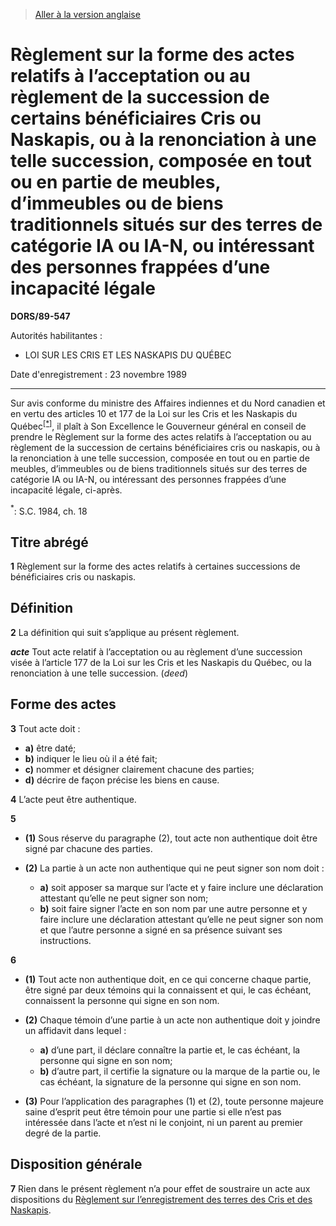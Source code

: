 > [Aller à la version anglaise](/en/Regulations/Statutory%20Orders%20and%20Regulations/89/547.md)

# Règlement sur la forme des actes relatifs à l’acceptation ou au règlement de la succession de certains bénéficiaires Cris ou Naskapis, ou à la renonciation à une telle succession, composée en tout ou en partie de meubles, d’immeubles ou de biens traditionnels situés sur des terres de catégorie IA ou IA-N, ou intéressant des personnes frappées d’une incapacité légale

**DORS/89-547**

Autorités habilitantes : 
- LOI SUR LES CRIS ET LES NASKAPIS DU QUÉBEC

Date d'enregistrement : 23 novembre 1989

----------

Sur avis conforme du ministre des Affaires indiennes et du Nord canadien et en vertu des articles 10 et 177 de la Loi sur les Cris et les Naskapis du Québec<sup><a href='#footnote1_f'>[*]</a></sup>, il plaît à Son Excellence le Gouverneur général en conseil de prendre le Règlement sur la forme des actes relatifs à l’acceptation ou au règlement de la succession de certains bénéficiaires cris ou naskapis, ou à la renonciation à une telle succession, composée en tout ou en partie de meubles, d’immeubles ou de biens traditionnels situés sur des terres de catégorie IA ou IA-N, ou intéressant des personnes frappées d’une incapacité légale, ci-après.

<a name='footnote1_f'><sup>*</sup></a>: S.C. 1984, ch. 18<br />




## Titre abrégé


**1** Règlement sur la forme des actes relatifs à certaines successions de bénéficiaires cris ou naskapis.




## Définition


**2** La définition qui suit s’applique au présent règlement.

***acte*** Tout acte relatif à l’acceptation ou au règlement d’une succession visée à l’article 177 de la Loi sur les Cris et les Naskapis du Québec, ou la renonciation à une telle succession. (*deed*)




## Forme des actes


**3** Tout acte doit :
- **a)** être daté;
- **b)** indiquer le lieu où il a été fait;
- **c)** nommer et désigner clairement chacune des parties;
- **d)** décrire de façon précise les biens en cause.



**4** L’acte peut être authentique.



**5** 

- **(1)** Sous réserve du paragraphe (2), tout acte non authentique doit être signé par chacune des parties.

- **(2)** La partie à un acte non authentique qui ne peut signer son nom doit :
	- **a)** soit apposer sa marque sur l’acte et y faire inclure une déclaration attestant qu’elle ne peut signer son nom;
	- **b)** soit faire signer l’acte en son nom par une autre personne et y faire inclure une déclaration attestant qu’elle ne peut signer son nom et que l’autre personne a signé en sa présence suivant ses instructions.



**6** 

- **(1)** Tout acte non authentique doit, en ce qui concerne chaque partie, être signé par deux témoins qui la connaissent et qui, le cas échéant, connaissent la personne qui signe en son nom.

- **(2)** Chaque témoin d’une partie à un acte non authentique doit y joindre un affidavit dans lequel :
	- **a)** d’une part, il déclare connaître la partie et, le cas échéant, la personne qui signe en son nom;
	- **b)** d’autre part, il certifie la signature ou la marque de la partie ou, le cas échéant, la signature de la personne qui signe en son nom.

- **(3)** Pour l’application des paragraphes (1) et (2), toute personne majeure saine d’esprit peut être témoin pour une partie si elle n’est pas intéressée dans l’acte et n’est ni le conjoint, ni un parent au premier degré de la partie.




## Disposition générale


**7** Rien dans le présent règlement n’a pour effet de soustraire un acte aux dispositions du [Règlement sur l’enregistrement des terres des Cris et des Naskapis](/fr/Règlements/Décrets,%20ordonnances%20et%20règlements%20statutaires/86/1070.md).


